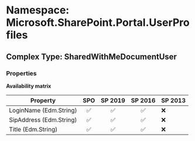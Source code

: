 # Namespace: Microsoft.SharePoint.Portal.UserProfiles

## Complex Type: SharedWithMeDocumentUser

### Properties

**Availability matrix**

Property | SPO | SP 2019 | SP 2016 | SP 2013
----------|:---:|:-------:|:-------:|:-------
LoginName (Edm.String) | ✅ | ✅ | ✅ | ❌
SipAddress (Edm.String) | ✅ | ✅ | ✅ | ❌
Title (Edm.String) | ✅ | ✅ | ✅ | ❌